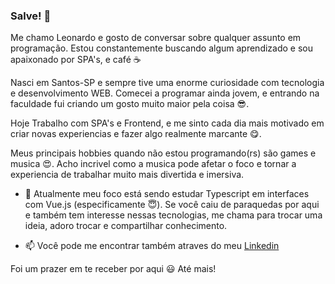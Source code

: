 ### Salve! 👋

Me chamo Leonardo e gosto de conversar sobre qualquer assunto em programação. Estou constantemente buscando algum aprendizado e sou apaixonado por SPA's, e café :coffee:

Nasci em Santos-SP e sempre tive uma enorme curiosidade com tecnologia e desenvolvimento WEB. Comecei a programar ainda jovem, e entrando na faculdade fui criando um gosto muito maior pela coisa :sunglasses:.

Hoje Trabalho com SPA's e Frontend, e me sinto cada dia mais motivado em criar novas experiencias e fazer algo realmente marcante :yum:.

Meus principais hobbies quando não estou programando(rs) são games e musica :heart_eyes:. Acho incrivel como a musica pode afetar o foco e tornar a experiencia de trabalhar muito mais divertida e imersiva.


- 🌱 Atualmente meu foco está sendo estudar Typescript em interfaces com Vue.js (especificamente :innocent:). Se você caiu de paraquedas por aqui e também tem interesse nessas tecnologias, me chama para trocar uma ideia, adoro trocar e compartilhar conhecimento.

- 📫 Você pode me encontrar também atraves do meu [Linkedin](https://www.linkedin.com/in/leonardoabreurodrigues/)

Foi um prazer em te receber por aqui :smiley:
Até mais!

